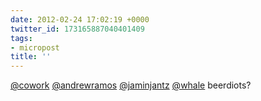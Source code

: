```yaml
---
date: 2012-02-24 17:02:19 +0000
twitter_id: 173165887040401409
tags:
- micropost
title: ''
---
```


[@cowork](https://twitter.com/cowork) [@andrewramos](https://twitter.com/andrewramos) [@jaminjantz](https://twitter.com/jaminjantz) [@whale](https://twitter.com/whale) beerdiots?
